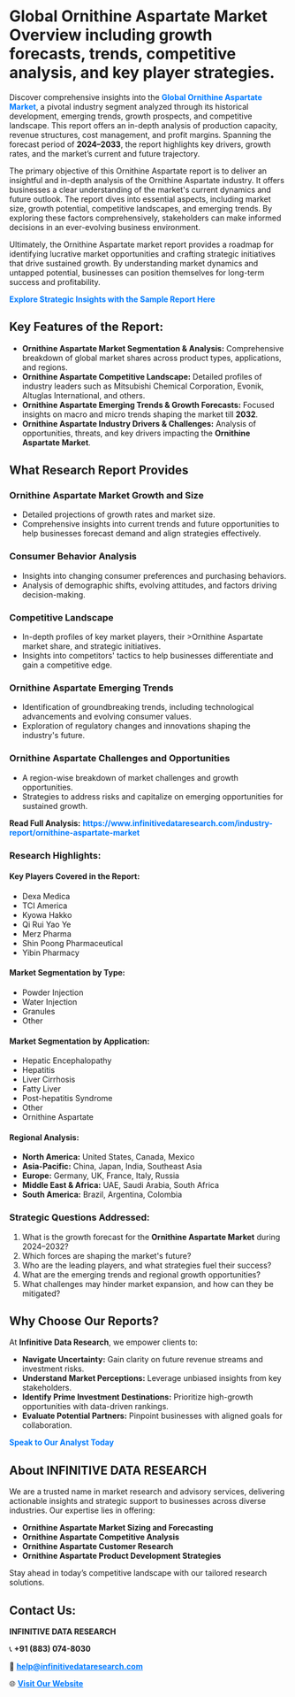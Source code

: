 <h1>Global Ornithine Aspartate Market Overview including growth forecasts, trends, competitive analysis, and key player strategies.</h1>
<p>
Discover comprehensive insights into the 
<a href="https://www.infinitivedataresearch.com/industry-report/ornithine-aspartate-market" rel="dofollow" style="color: #007BFF; text-decoration: none;"><strong>Global Ornithine Aspartate Market</strong></a>, a pivotal industry segment analyzed through its historical development, emerging trends, growth prospects, and competitive landscape. This report offers an in-depth analysis of production capacity, revenue structures, cost management, and profit margins. Spanning the forecast period of <strong>2024–2033</strong>, the report highlights key drivers, growth rates, and the market’s current and future trajectory.
</p>
<p>
The primary objective of this Ornithine Aspartate report is to deliver an insightful and in-depth analysis of the Ornithine Aspartate industry. It offers businesses a clear understanding of the market's current dynamics and future outlook. The report dives into essential aspects, including market size, growth potential, competitive landscapes, and emerging trends. By exploring these factors comprehensively, stakeholders can make informed decisions in an ever-evolving business environment.
</p>
<p>
Ultimately, the Ornithine Aspartate market report provides a roadmap for identifying lucrative market opportunities and crafting strategic initiatives that drive sustained growth. By understanding market dynamics and untapped potential, businesses can position themselves for long-term success and profitability.
</p>
<p>
<a href="https://www.infinitivedataresearch.com/request-sample/reportId=110047" style="color: #007BFF; text-decoration: none;"><strong>Explore Strategic Insights with the Sample Report Here</strong></a>
</p>

<h2>Key Features of the Report:</h2>
<ul>
<li><strong>Ornithine Aspartate Market Segmentation & Analysis:</strong> Comprehensive breakdown of global market shares across product types, applications, and regions.</li>
<li><strong>Ornithine Aspartate Competitive Landscape:</strong> Detailed profiles of industry leaders such as Mitsubishi Chemical Corporation, Evonik, Altuglas International, and others.</li>
<li><strong>Ornithine Aspartate Emerging Trends & Growth Forecasts:</strong> Focused insights on macro and micro trends shaping the market till <strong>2032</strong>.</li>
<li><strong>Ornithine Aspartate Industry Drivers & Challenges:</strong> Analysis of opportunities, threats, and key drivers impacting the <strong>Ornithine Aspartate Market</strong>.</li>
</ul>

<h2>What Research Report Provides</h2>
<h3>Ornithine Aspartate Market Growth and Size</h3>
<ul>
<li>Detailed projections of growth rates and market size.</li>
<li>Comprehensive insights into current trends and future opportunities to help businesses forecast demand and align strategies effectively.</li>
</ul>

<h3>Consumer Behavior Analysis</h3>
<ul>
<li>Insights into changing consumer preferences and purchasing behaviors.</li>
<li>Analysis of demographic shifts, evolving attitudes, and factors driving decision-making.</li>
</ul>

<h3>Competitive Landscape</h3>
<ul>
<li>In-depth profiles of key market players, their >Ornithine Aspartate market share, and strategic initiatives.</li>
<li>Insights into competitors' tactics to help businesses differentiate and gain a competitive edge.</li>
</ul>

<h3>Ornithine Aspartate Emerging Trends</h3>
<ul>
<li>Identification of groundbreaking trends, including technological advancements and evolving consumer values.</li>
<li>Exploration of regulatory changes and innovations shaping the industry's future.</li>
</ul>

<h3>Ornithine Aspartate Challenges and Opportunities</h3>
<ul>
<li>A region-wise breakdown of market challenges and growth opportunities.</li>
<li>Strategies to address risks and capitalize on emerging opportunities for sustained growth.</li>
</ul>
<p><strong>Read Full Analysis:</strong> <a href="https://www.infinitivedataresearch.com/industry-report/ornithine-aspartate-market" rel="dofollow" style="color: #007BFF; text-decoration: none;"><strong>https://www.infinitivedataresearch.com/industry-report/ornithine-aspartate-market</strong></a></p>
<h3>Research Highlights:</h3>
<h4>Key Players Covered in the Report:</h4>
<ul><li>Dexa Medica</li><li>TCI America</li><li>Kyowa Hakko</li><li>Qi Rui Yao Ye</li><li>Merz Pharma</li><li>Shin Poong Pharmaceutical</li><li>Yibin Pharmacy</li></ul>
<h4>Market Segmentation by Type:</h4>
<ul><li>Powder Injection</li><li>Water Injection</li><li>Granules</li><li>Other</li></ul>
<h4>Market Segmentation by Application:</h4>
<ul><li>Hepatic Encephalopathy</li><li>Hepatitis</li><li>Liver Cirrhosis</li><li>Fatty Liver</li><li>Post-hepatitis Syndrome</li><li>Other</li><li>Ornithine Aspartate</li></ul>

<h4>Regional Analysis:</h4>
<ul>
<li><strong>North America:</strong> United States, Canada, Mexico</li>
<li><strong>Asia-Pacific:</strong> China, Japan, India, Southeast Asia</li>
<li><strong>Europe:</strong> Germany, UK, France, Italy, Russia</li>
<li><strong>Middle East & Africa:</strong> UAE, Saudi Arabia, South Africa</li>
<li><strong>South America:</strong> Brazil, Argentina, Colombia</li>
</ul>

<h3>Strategic Questions Addressed:</h3>
<ol>
<li>What is the growth forecast for the <strong>Ornithine Aspartate Market</strong> during 2024–2032?</li>
<li>Which forces are shaping the market's future?</li>
<li>Who are the leading players, and what strategies fuel their success?</li>
<li>What are the emerging trends and regional growth opportunities?</li>
<li>What challenges may hinder market expansion, and how can they be mitigated?</li>
</ol>

<h2>Why Choose Our Reports?</h2>
<p>At <strong>Infinitive Data Research</strong>, we empower clients to:</p>
<ul>
<li><strong>Navigate Uncertainty:</strong> Gain clarity on future revenue streams and investment risks.</li>
<li><strong>Understand Market Perceptions:</strong> Leverage unbiased insights from key stakeholders.</li>
<li><strong>Identify Prime Investment Destinations:</strong> Prioritize high-growth opportunities with data-driven rankings.</li>
<li><strong>Evaluate Potential Partners:</strong> Pinpoint businesses with aligned goals for collaboration.</li>
</ul>
<p><a href="https://www.infinitivedataresearch.com/industry-report/ornithine-aspartate-market" rel="dofollow" style="color: #007BFF; text-decoration: none;"><strong>Speak to Our Analyst Today</strong></a></p>

<h2>About INFINITIVE DATA RESEARCH</h2>
<p>We are a trusted name in market research and advisory services, delivering actionable insights and strategic support to businesses across diverse industries. Our expertise lies in offering:</p>
<ul>
<li><strong>Ornithine Aspartate Market Sizing and Forecasting</strong></li>
<li><strong>Ornithine Aspartate Competitive Analysis</strong></li>
<li><strong>Ornithine Aspartate Customer Research</strong></li>
<li><strong>Ornithine Aspartate Product Development Strategies</strong></li>
</ul>
<p>Stay ahead in today’s competitive landscape with our tailored research solutions.</p>

<h2>Contact Us:</h2>
<p><strong>INFINITIVE DATA RESEARCH</strong></p>
<p>📞 <strong>+91 (883) 074-8030</strong></p>
<p>📧 <strong><a href="mailto:help@infinitivedataresearch.com" style="color: #007BFF;">help@infinitivedataresearch.com</a></strong></p>
<p>🌐 <strong><a href="https://www.infinitivedataresearch.com" rel="dofollow" style="color: #007BFF;">Visit Our Website</a></strong></p>